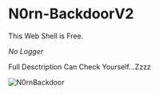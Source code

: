 # N0rn-BackdoorV2
This Web Shell is Free.

*No Logger*

Full Desctription Can Check Yourself...Zzzz

![N0rnBackdoor](http://url/to/img.png)

